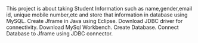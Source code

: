 This project is about taking Student Information such as name,gender,email id, unique mobile number,etc and store that information in database using MySQL.
 Create Jframe in Java using Eclipse.
 Download JDBC driver for connectivity.
 Download MySql Workbench.
 Create Database.
Connect Database to Jframe using JDBC connector.
